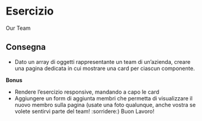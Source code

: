 Esercizio 
===
Our Team 
## Consegna

- Dato un array di oggetti rappresentante un team di un’azienda, creare una pagina dedicata  in cui mostrare una card per ciascun componente.

**Bonus**
- Rendere l’esercizio responsive, mandando a capo le card
- Aggiungere un form di aggiunta membri che permetta di visualizzare il nuovo membro sulla pagina (usate una foto qualunque, anche vostra se volete sentirvi parte del team! :sorridere:)
Buon Lavoro!
